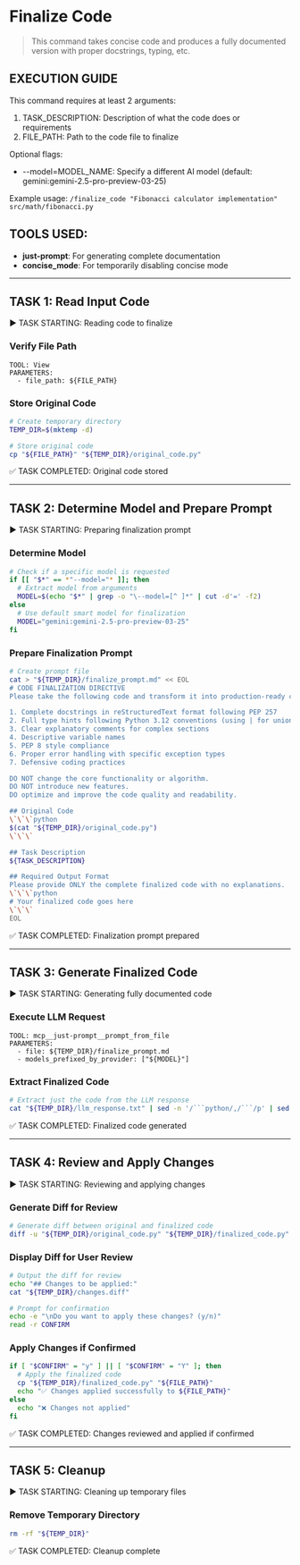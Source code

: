 # Finalize Code
> This command takes concise code and produces a fully documented version with proper docstrings, typing, etc.

## EXECUTION GUIDE
This command requires at least 2 arguments:
1. TASK_DESCRIPTION: Description of what the code does or requirements
2. FILE_PATH: Path to the code file to finalize

Optional flags:
- --model=MODEL_NAME: Specify a different AI model (default: gemini:gemini-2.5-pro-preview-03-25)

Example usage: 
`/finalize_code "Fibonacci calculator implementation" src/math/fibonacci.py`

## TOOLS USED:
- **just-prompt**: For generating complete documentation
- **concise_mode**: For temporarily disabling concise mode

---

## TASK 1: Read Input Code
▶️ TASK STARTING: Reading code to finalize

### Verify File Path
```
TOOL: View
PARAMETERS:
  - file_path: ${FILE_PATH}
```

### Store Original Code
```bash
# Create temporary directory
TEMP_DIR=$(mktemp -d)

# Store original code
cp "${FILE_PATH}" "${TEMP_DIR}/original_code.py"
```

✅ TASK COMPLETED: Original code stored

---

## TASK 2: Determine Model and Prepare Prompt
▶️ TASK STARTING: Preparing finalization prompt

### Determine Model
```bash
# Check if a specific model is requested
if [[ "$*" == *"--model="* ]]; then
  # Extract model from arguments
  MODEL=$(echo "$*" | grep -o "\--model=[^ ]*" | cut -d'=' -f2)
else
  # Use default smart model for finalization
  MODEL="gemini:gemini-2.5-pro-preview-03-25"
fi
```

### Prepare Finalization Prompt
```bash
# Create prompt file
cat > "${TEMP_DIR}/finalize_prompt.md" << EOL
# CODE FINALIZATION DIRECTIVE
Please take the following code and transform it into production-ready code with:

1. Complete docstrings in reStructuredText format following PEP 257
2. Full type hints following Python 3.12 conventions (using | for unions, etc.)
3. Clear explanatory comments for complex sections
4. Descriptive variable names
5. PEP 8 style compliance
6. Proper error handling with specific exception types
7. Defensive coding practices

DO NOT change the core functionality or algorithm.
DO NOT introduce new features.
DO optimize and improve the code quality and readability.

## Original Code
\`\`\`python
$(cat "${TEMP_DIR}/original_code.py")
\`\`\`

## Task Description
${TASK_DESCRIPTION}

## Required Output Format
Please provide ONLY the complete finalized code with no explanations.
\`\`\`python
# Your finalized code goes here
\`\`\`
EOL
```

✅ TASK COMPLETED: Finalization prompt prepared

---

## TASK 3: Generate Finalized Code
▶️ TASK STARTING: Generating fully documented code

### Execute LLM Request
```
TOOL: mcp__just-prompt__prompt_from_file
PARAMETERS:
  - file: ${TEMP_DIR}/finalize_prompt.md
  - models_prefixed_by_provider: ["${MODEL}"]
```

### Extract Finalized Code
```bash
# Extract just the code from the LLM response
cat "${TEMP_DIR}/llm_response.txt" | sed -n '/```python/,/```/p' | sed '1d;$d' > "${TEMP_DIR}/finalized_code.py"
```

✅ TASK COMPLETED: Finalized code generated

---

## TASK 4: Review and Apply Changes
▶️ TASK STARTING: Reviewing and applying changes

### Generate Diff for Review
```bash
# Generate diff between original and finalized code
diff -u "${TEMP_DIR}/original_code.py" "${TEMP_DIR}/finalized_code.py" > "${TEMP_DIR}/changes.diff" || true
```

### Display Diff for User Review
```bash
# Output the diff for review
echo "## Changes to be applied:"
cat "${TEMP_DIR}/changes.diff"

# Prompt for confirmation
echo -e "\nDo you want to apply these changes? (y/n)"
read -r CONFIRM
```

### Apply Changes if Confirmed
```bash
if [ "$CONFIRM" = "y" ] || [ "$CONFIRM" = "Y" ]; then
  # Apply the finalized code
  cp "${TEMP_DIR}/finalized_code.py" "${FILE_PATH}"
  echo "✅ Changes applied successfully to ${FILE_PATH}"
else
  echo "❌ Changes not applied"
fi
```

✅ TASK COMPLETED: Changes reviewed and applied if confirmed

---

## TASK 5: Cleanup
▶️ TASK STARTING: Cleaning up temporary files

### Remove Temporary Directory
```bash
rm -rf "${TEMP_DIR}"
```

✅ TASK COMPLETED: Cleanup complete
